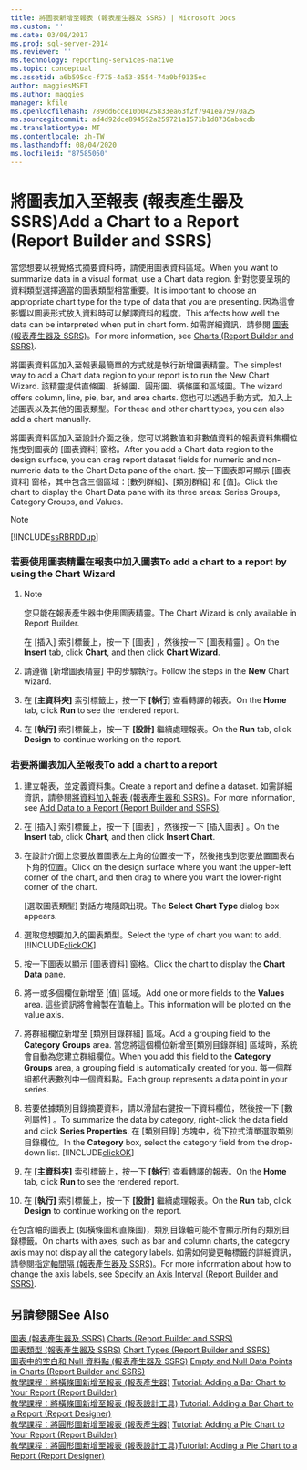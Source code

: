 ```yaml
---
title: 將圖表新增至報表 (報表產生器及 SSRS) | Microsoft Docs
ms.custom: ''
ms.date: 03/08/2017
ms.prod: sql-server-2014
ms.reviewer: ''
ms.technology: reporting-services-native
ms.topic: conceptual
ms.assetid: a6b595dc-f775-4a53-8554-74a0bf9335ec
author: maggiesMSFT
ms.author: maggies
manager: kfile
ms.openlocfilehash: 789dd6cce10b0425833ea63f2f7941ea75970a25
ms.sourcegitcommit: ad4d92dce894592a259721a1571b1d8736abacdb
ms.translationtype: MT
ms.contentlocale: zh-TW
ms.lasthandoff: 08/04/2020
ms.locfileid: "87585050"
---
```

# <a name="add-a-chart-to-a-report-report-builder-and-ssrs"></a><span data-ttu-id="e183f-102">將圖表加入至報表 (報表產生器及 SSRS)</span><span class="sxs-lookup"><span data-stu-id="e183f-102">Add a Chart to a Report (Report Builder and SSRS)</span></span>
  <span data-ttu-id="e183f-103">當您想要以視覺格式摘要資料時，請使用圖表資料區域。</span><span class="sxs-lookup"><span data-stu-id="e183f-103">When you want to summarize data in a visual format, use a Chart data region.</span></span> <span data-ttu-id="e183f-104">針對您要呈現的資料類型選擇適當的圖表類型相當重要。</span><span class="sxs-lookup"><span data-stu-id="e183f-104">It is important to choose an appropriate chart type for the type of data that you are presenting.</span></span> <span data-ttu-id="e183f-105">因為這會影響以圖表形式放入資料時可以解譯資料的程度。</span><span class="sxs-lookup"><span data-stu-id="e183f-105">This affects how well the data can be interpreted when put in chart form.</span></span> <span data-ttu-id="e183f-106">如需詳細資訊，請參閱 [圖表 &#40;報表產生器及 SSRS&#41;](charts-report-builder-and-ssrs.md)。</span><span class="sxs-lookup"><span data-stu-id="e183f-106">For more information, see [Charts &#40;Report Builder and SSRS&#41;](charts-report-builder-and-ssrs.md).</span></span>  
  
 <span data-ttu-id="e183f-107">將圖表資料區加入至報表最簡單的方式就是執行新增圖表精靈。</span><span class="sxs-lookup"><span data-stu-id="e183f-107">The simplest way to add a Chart data region to your report is to run the New Chart Wizard.</span></span> <span data-ttu-id="e183f-108">該精靈提供直條圖、折線圖、圓形圖、橫條圖和區域圖。</span><span class="sxs-lookup"><span data-stu-id="e183f-108">The wizard offers column, line, pie, bar, and area charts.</span></span> <span data-ttu-id="e183f-109">您也可以透過手動方式，加入上述圖表以及其他的圖表類型。</span><span class="sxs-lookup"><span data-stu-id="e183f-109">For these and other chart types, you can also add a chart manually.</span></span>  
  
 <span data-ttu-id="e183f-110">將圖表資料區加入至設計介面之後，您可以將數值和非數值資料的報表資料集欄位拖曳到圖表的 [圖表資料] 窗格。</span><span class="sxs-lookup"><span data-stu-id="e183f-110">After you add a Chart data region to the design surface, you can drag report dataset fields for numeric and non-numeric data to the Chart Data pane of the chart.</span></span> <span data-ttu-id="e183f-111">按一下圖表即可顯示 [圖表資料] 窗格，其中包含三個區域：[數列群組]、[類別群組] 和 [值]。</span><span class="sxs-lookup"><span data-stu-id="e183f-111">Click the chart to display the Chart Data pane with its three areas: Series Groups, Category Groups, and Values.</span></span>  
  
> [!NOTE]  
>  [!INCLUDE[ssRBRDDup](../../includes/ssrbrddup-md.md)]  
  
### <a name="to-add-a-chart-to-a-report-by-using-the-chart-wizard"></a><span data-ttu-id="e183f-112">若要使用圖表精靈在報表中加入圖表</span><span class="sxs-lookup"><span data-stu-id="e183f-112">To add a chart to a report by using the Chart Wizard</span></span>  
  
1.  > [!NOTE]  
    >  <span data-ttu-id="e183f-113">您只能在報表產生器中使用圖表精靈。</span><span class="sxs-lookup"><span data-stu-id="e183f-113">The Chart Wizard is only available in Report Builder.</span></span>  
  
     <span data-ttu-id="e183f-114">在 [插入]  索引標籤上，按一下 [圖表]  ，然後按一下 [圖表精靈]  。</span><span class="sxs-lookup"><span data-stu-id="e183f-114">On the **Insert** tab, click **Chart**, and then click **Chart Wizard**.</span></span>  
  
2.  <span data-ttu-id="e183f-115">請遵循 [新增圖表精靈]  中的步驟執行。</span><span class="sxs-lookup"><span data-stu-id="e183f-115">Follow the steps in the **New** Chart wizard.</span></span>  
  
3.  <span data-ttu-id="e183f-116">在 **[主資料夾]** 索引標籤上，按一下 **[執行]** 查看轉譯的報表。</span><span class="sxs-lookup"><span data-stu-id="e183f-116">On the **Home** tab, click **Run** to see the rendered report.</span></span>  
  
4.  <span data-ttu-id="e183f-117">在 **[執行]** 索引標籤上，按一下 **[設計]** 繼續處理報表。</span><span class="sxs-lookup"><span data-stu-id="e183f-117">On the **Run** tab, click **Design** to continue working on the report.</span></span>  
  
### <a name="to-add-a-chart-to-a-report"></a><span data-ttu-id="e183f-118">若要將圖表加入至報表</span><span class="sxs-lookup"><span data-stu-id="e183f-118">To add a chart to a report</span></span>  
  
1.  <span data-ttu-id="e183f-119">建立報表，並定義資料集。</span><span class="sxs-lookup"><span data-stu-id="e183f-119">Create a report and define a dataset.</span></span> <span data-ttu-id="e183f-120">如需詳細資訊，請參閱[將資料加入報表 &#40;報表產生器和 SSRS&#41;](../report-data/report-datasets-ssrs.md)。</span><span class="sxs-lookup"><span data-stu-id="e183f-120">For more information, see [Add Data to a Report &#40;Report Builder and SSRS&#41;](../report-data/report-datasets-ssrs.md).</span></span>  
  
2.  <span data-ttu-id="e183f-121">在 [插入]  索引標籤上，按一下 [圖表]  ，然後按一下 [插入圖表]  。</span><span class="sxs-lookup"><span data-stu-id="e183f-121">On the **Insert** tab, click **Chart**, and then click **Insert Chart**.</span></span>  
  
3.  <span data-ttu-id="e183f-122">在設計介面上您要放置圖表左上角的位置按一下，然後拖曳到您要放置圖表右下角的位置。</span><span class="sxs-lookup"><span data-stu-id="e183f-122">Click on the design surface where you want the upper-left corner of the chart, and then drag to where you want the lower-right corner of the chart.</span></span>  
  
     <span data-ttu-id="e183f-123">[選取圖表類型]  對話方塊隨即出現。</span><span class="sxs-lookup"><span data-stu-id="e183f-123">The **Select Chart Type** dialog box appears.</span></span>  
  
4.  <span data-ttu-id="e183f-124">選取您想要加入的圖表類型。</span><span class="sxs-lookup"><span data-stu-id="e183f-124">Select the type of chart you want to add.</span></span> [!INCLUDE[clickOK](../../../includes/clickok-md.md)]  
  
5.  <span data-ttu-id="e183f-125">按一下圖表以顯示 [圖表資料]  窗格。</span><span class="sxs-lookup"><span data-stu-id="e183f-125">Click the chart to display the **Chart Data** pane.</span></span>  
  
6.  <span data-ttu-id="e183f-126">將一或多個欄位新增至 [值]  區域。</span><span class="sxs-lookup"><span data-stu-id="e183f-126">Add one or more fields to the **Values** area.</span></span> <span data-ttu-id="e183f-127">這些資訊將會繪製在值軸上。</span><span class="sxs-lookup"><span data-stu-id="e183f-127">This information will be plotted on the value axis.</span></span>  
  
7.  <span data-ttu-id="e183f-128">將群組欄位新增至 [類別目錄群組]  區域。</span><span class="sxs-lookup"><span data-stu-id="e183f-128">Add a grouping field to the **Category Groups** area.</span></span> <span data-ttu-id="e183f-129">當您將這個欄位新增至[類別目錄群組]  區域時，系統會自動為您建立群組欄位。</span><span class="sxs-lookup"><span data-stu-id="e183f-129">When you add this field to the **Category Groups** area, a grouping field is automatically created for you.</span></span> <span data-ttu-id="e183f-130">每一個群組都代表數列中一個資料點。</span><span class="sxs-lookup"><span data-stu-id="e183f-130">Each group represents a data point in your series.</span></span>  
  
8.  <span data-ttu-id="e183f-131">若要依據類別目錄摘要資料，請以滑鼠右鍵按一下資料欄位，然後按一下 [數列屬性]  。</span><span class="sxs-lookup"><span data-stu-id="e183f-131">To summarize the data by category, right-click the data field and click **Series Properties**.</span></span> <span data-ttu-id="e183f-132">在 [類別目錄]  方塊中，從下拉式清單選取類別目錄欄位。</span><span class="sxs-lookup"><span data-stu-id="e183f-132">In the **Category** box, select the category field from the drop-down list.</span></span> [!INCLUDE[clickOK](../../../includes/clickok-md.md)]  
  
9. <span data-ttu-id="e183f-133">在 **[主資料夾]** 索引標籤上，按一下 **[執行]** 查看轉譯的報表。</span><span class="sxs-lookup"><span data-stu-id="e183f-133">On the **Home** tab, click **Run** to see the rendered report.</span></span>  
  
10. <span data-ttu-id="e183f-134">在 **[執行]** 索引標籤上，按一下 **[設計]** 繼續處理報表。</span><span class="sxs-lookup"><span data-stu-id="e183f-134">On the **Run** tab, click **Design** to continue working on the report.</span></span>  
  
 <span data-ttu-id="e183f-135">在包含軸的圖表上 (如橫條圖和直條圖)，類別目錄軸可能不會顯示所有的類別目錄標籤。</span><span class="sxs-lookup"><span data-stu-id="e183f-135">On charts with axes, such as bar and column charts, the category axis may not display all the category labels.</span></span> <span data-ttu-id="e183f-136">如需如何變更軸標籤的詳細資訊，請參閱[指定軸間隔 &#40;報表產生器及 SSRS&#41;](specify-an-axis-interval-report-builder-and-ssrs.md)。</span><span class="sxs-lookup"><span data-stu-id="e183f-136">For more information about how to change the axis labels, see [Specify an Axis Interval &#40;Report Builder and SSRS&#41;](specify-an-axis-interval-report-builder-and-ssrs.md).</span></span>  
  
## <a name="see-also"></a><span data-ttu-id="e183f-137">另請參閱</span><span class="sxs-lookup"><span data-stu-id="e183f-137">See Also</span></span>  
 <span data-ttu-id="e183f-138">[圖表 &#40;報表產生器及 SSRS&#41;](charts-report-builder-and-ssrs.md) </span><span class="sxs-lookup"><span data-stu-id="e183f-138">[Charts &#40;Report Builder and SSRS&#41;](charts-report-builder-and-ssrs.md) </span></span>  
 <span data-ttu-id="e183f-139">[圖表類型 &#40;報表產生器及 SSRS&#41;](chart-types-report-builder-and-ssrs.md) </span><span class="sxs-lookup"><span data-stu-id="e183f-139">[Chart Types &#40;Report Builder and SSRS&#41;](chart-types-report-builder-and-ssrs.md) </span></span>  
 <span data-ttu-id="e183f-140">[圖表中的空白和 Null 資料點 &#40;報表產生器及 SSRS&#41;](empty-and-null-data-points-in-charts-report-builder-and-ssrs.md) </span><span class="sxs-lookup"><span data-stu-id="e183f-140">[Empty and Null Data Points in Charts &#40;Report Builder and SSRS&#41;](empty-and-null-data-points-in-charts-report-builder-and-ssrs.md) </span></span>  
 <span data-ttu-id="e183f-141">[教學課程：將橫條圖新增至報表 (報表產生器)](https://go.microsoft.com/fwlink/?LinkId=198052) </span><span class="sxs-lookup"><span data-stu-id="e183f-141">[Tutorial: Adding a Bar Chart to Your Report (Report Builder)](https://go.microsoft.com/fwlink/?LinkId=198052) </span></span>  
 <span data-ttu-id="e183f-142">[教學課程：將橫條圖新增至報表 (報表設計工具)](https://go.microsoft.com/fwlink/?LinkId=198042) </span><span class="sxs-lookup"><span data-stu-id="e183f-142">[Tutorial: Adding a Bar Chart to a Report (Report Designer)](https://go.microsoft.com/fwlink/?LinkId=198042) </span></span>  
 <span data-ttu-id="e183f-143">[教學課程：將圓形圖新增至報表 (報表產生器)](https://go.microsoft.com/fwlink/?LinkId=198051) </span><span class="sxs-lookup"><span data-stu-id="e183f-143">[Tutorial: Adding a Pie Chart to Your Report (Report Builder)](https://go.microsoft.com/fwlink/?LinkId=198051) </span></span>  
 [<span data-ttu-id="e183f-144">教學課程：將圓形圖新增至報表 (報表設計工具)</span><span class="sxs-lookup"><span data-stu-id="e183f-144">Tutorial: Adding a Pie Chart to a Report (Report Designer)</span></span>](https://go.microsoft.com/fwlink/?LinkId=198041)  
  
  
